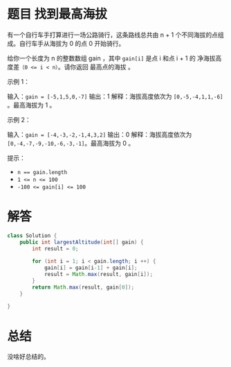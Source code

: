 # 题目 找到最高海拔

有一个自行车手打算进行一场公路骑行，这条路线总共由 n + 1 个不同海拔的点组成。自行车手从海拔为 0 的点 0 开始骑行。

给你一个长度为 n 的整数数组 gain ，其中 ```gain[i]``` 是点 i 和点 i + 1 的 净海拔高度差```（0 <= i < n）```。请你返回 最高点的海拔 。

 

示例 1：

输入：```gain = [-5,1,5,0,-7]```
输出：1
解释：海拔高度依次为 ```[0,-5,-4,1,1,-6]``` 。最高海拔为 1 。

示例 2：

输入：```gain = [-4,-3,-2,-1,4,3,2]```
输出：0
解释：海拔高度依次为 ```[0,-4,-7,-9,-10,-6,-3,-1]```。最高海拔为 0 。
 

提示：

* ```n == gain.length```
* ```1 <= n <= 100```
* ```-100 <= gain[i] <= 100```

# 解答
```java
class Solution {
    public int largestAltitude(int[] gain) {
        int result = 0;
        
        for (int i = 1; i < gain.length; i ++) {
            gain[i] = gain[i-1] + gain[i];
            result = Math.max(result, gain[i]);
        }
        return Math.max(result, gain[0]);
    }

}
```

# 总结
没啥好总结的。
